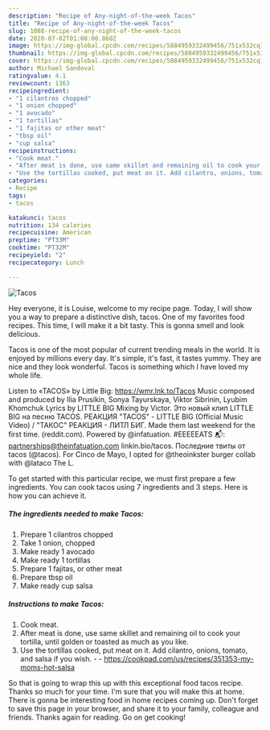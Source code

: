 ```yaml
---
description: "Recipe of Any-night-of-the-week Tacos"
title: "Recipe of Any-night-of-the-week Tacos"
slug: 1088-recipe-of-any-night-of-the-week-tacos
date: 2020-07-02T01:08:00.860Z
image: https://img-global.cpcdn.com/recipes/5884959332499456/751x532cq70/tacos-recipe-main-photo.jpg
thumbnail: https://img-global.cpcdn.com/recipes/5884959332499456/751x532cq70/tacos-recipe-main-photo.jpg
cover: https://img-global.cpcdn.com/recipes/5884959332499456/751x532cq70/tacos-recipe-main-photo.jpg
author: Michael Sandoval
ratingvalue: 4.1
reviewcount: 1363
recipeingredient:
- "1 cilantros chopped"
- "1 onion chopped"
- "1 avocado"
- "1 tortillas"
- "1 fajitas or other meat"
- "tbsp oil"
- "cup salsa"
recipeinstructions:
- "Cook meat."
- "After meat is done, use same skillet and remaining oil to cook your tortilla, until golden or toasted as much as you like."
- "Use the tortillas cooked, put meat on it. Add cilantro, onions, tomato, and salsa if you wish.  https://cookpad.com/us/recipes/351353-my-moms-hot-salsa"
categories:
- Recipe
tags:
- tacos

katakunci: tacos 
nutrition: 134 calories
recipecuisine: American
preptime: "PT33M"
cooktime: "PT32M"
recipeyield: "2"
recipecategory: Lunch

---
```



![Tacos](https://img-global.cpcdn.com/recipes/5884959332499456/751x532cq70/tacos-recipe-main-photo.jpg)

Hey everyone, it is Louise, welcome to my recipe page. Today, I will show you a way to prepare a distinctive dish, tacos. One of my favorites food recipes. This time, I will make it a bit tasty. This is gonna smell and look delicious.

Tacos is one of the most popular of current trending meals in the world. It is enjoyed by millions every day. It's simple, it's fast, it tastes yummy. They are nice and they look wonderful. Tacos is something which I have loved my whole life.

Listen to «TACOS» by Little Big: https://wmr.lnk.to/Tacos Music composed and produced by Ilia Prusikin, Sonya Tayurskaya, Viktor Sibrinin, Lyubim Khomchuk Lyrics by LITTLE BIG Mixing by Victor. Это новый клип LITTLE BIG на песню TACOS. РЕАКЦИЯ &#34;TACOS&#34; - LITTLE BIG (Official Music Video) / &#34;ТАКОС&#34; РЕАКЦИЯ - ЛИТЛ БИГ. Made them last weekend for the first time. (reddit.com). Powered by @infatuation. #EEEEEATS 📬: partnerships@theinfatuation.com linkin.bio/tacos. Последние твиты от tacos (@tacos). For Cinco de Mayo, I opted for @theoinkster burger collab with @lataco The L.


To get started with this particular recipe, we must first prepare a few ingredients. You can cook tacos using 7 ingredients and 3 steps. Here is how you can achieve it.

<!--inarticleads1-->

##### The ingredients needed to make Tacos:

1. Prepare 1 cilantros chopped
1. Take 1 onion, chopped
1. Make ready 1 avocado
1. Make ready 1 tortillas
1. Prepare 1 fajitas, or other meat
1. Prepare tbsp oil
1. Make ready cup salsa




<!--inarticleads2-->

##### Instructions to make Tacos:

1. Cook meat.
1. After meat is done, use same skillet and remaining oil to cook your tortilla, until golden or toasted as much as you like.
1. Use the tortillas cooked, put meat on it. Add cilantro, onions, tomato, and salsa if you wish. -  - https://cookpad.com/us/recipes/351353-my-moms-hot-salsa




So that is going to wrap this up with this exceptional food tacos recipe. Thanks so much for your time. I'm sure that you will make this at home. There is gonna be interesting food in home recipes coming up. Don't forget to save this page in your browser, and share it to your family, colleague and friends. Thanks again for reading. Go on get cooking!
